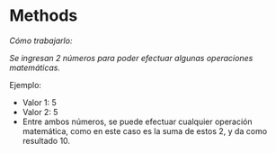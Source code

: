 # Methods

_Cómo trabajarlo:_

_Se ingresan 2 números para poder efectuar algunas operaciones matemáticas._

Ejemplo:

- Valor 1: 5
- Valor 2: 5
- Entre ambos números, se puede efectuar cualquier operación matemática, como en este caso es la suma de estos 2, y da como resultado 10.
